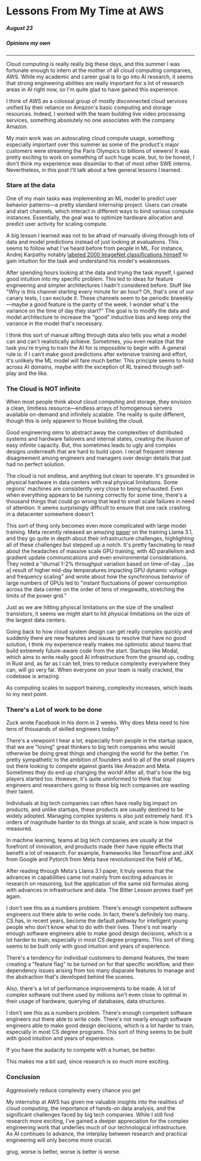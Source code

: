 # Lessons From My Time at AWS
##### August 23
##### *Opinions my own*
---

Cloud computing is really really big these days, and this summer I was fortunate enough to intern at the mother of all cloud computing companies, AWS. While my academic and career goal is to go into AI research, it seems that strong engineering abilities are really important for a lot of research areas in AI right now, so I'm quite glad to have gained this experience.

I think of AWS as a colossal group of mostly disconnected cloud services unified by their reliance on Amazon's basic computing and storage resources. Indeed, I worked with the team building live video processing services, something absolutely no one associates with the company Amazon. 

My main work was on autoscaling cloud compute usage, something especially important over this summer as some of the product's major customers were streaming the Paris Olympics to billions of viewers! It was pretty exciting to work on something of such huge scale, but, to be honest, I don't think my experience was dissimilar to that of most other SWE interns. Nevertheless, in this post I'll talk about a few general lessons I learned.

### Stare at the data

One of my main tasks was implementing an ML model to predict user behavior patterns—a pretty standard internship project. Users can create and start channels, which interact in different ways to bind various compute instances. Essentially, the goal was to optimize hardware allocation and predict user activity for scaling compute.

A big lesson I learned was not to be afraid of manually diving through lots of data and model predictions instead of just looking at evaluations. This seems to follow what I've heard before from people in ML. For instance, Andrej Karpathy notably [labeled 2000 ImageNet classifications himself](https://karpathy.github.io/2014/09/02/what-i-learned-from-competing-against-a-convnet-on-imagenet/) to gain intuition for the task and understand his model's weaknesses.

After spending hours looking at the data and trying the task myself, I gained good intuition into my specific problem. This led to ideas for feature engineering and simpler architectures I hadn't considered before. Stuff like "Why is this channel starting every minute for an hour? Oh, that's one of our canary tests, I can exclude it. These channels seem to be periodic biweekly—maybe a good feature is the parity of the week. I wonder what's the variance on the time of day they start?" The goal is to modify the data and model architecture to increase the "good" inductive bias and keep only the variance in the model that's necessary.

I think this sort of manual sifting through data also tells you what a model can and can't realistically achieve. Sometimes, you even realize that the task you're trying to train the AI for is impossible to begin with. A general rule is: if I can't make good predictions after extensive training and effort, it's unlikely the ML model will fare much better. This principle seems to hold across AI domains, maybe with the exception of RL trained through self-play and the like.

### The Cloud is NOT infinite

When most people think about cloud computing and storage, they envision a clean, limitless resource—endless arrays of homogenous servers available on-demand and infinitely scalable. The reality is quite different, though this is only apparent to those building the cloud.

Good engineering *aims* to abstract away the complexities of distributed systems and hardware failovers and internal states, creating the illusion of easy infinite capacity. But, this sometimes leads to ugly and complex designs underneath that are hard to build upon. I recall frequent intense disagreement among engineers and managers over design details that just had no perfect solution.

The cloud is not endless, and anything but clean to operate. It's grounded in physical hardware in data centers with real physical limitations. Some regions' machines are consistently very close to being exhausted. Even when everything appears to be running correctly for some time, there's a thousand things that could go wrong that lead to small scale failures in need of attention. It seems surprisingly difficult to ensure that one rack crashing in a datacenter somewhere doesn't 

This sort of thing only becomes even more complicated with large model training. Meta recently released an amazing [paper](https://ai.meta.com/research/publications/the-llama-3-herd-of-models/) on the training Llama 3.1, and they go quite in depth about their infrastructure challenges, highlighting all of these challenges but stepped up a notch. It's pretty fascinating to read about the headaches of massive scale GPU training, with 4D parallelism and gradient update communications and even environmental considerations. They noted a "diurnal 1-2% throughput variation based on time-of-day ...[as a] result of higher mid-day temperatures impacting GPU dynamic voltage and frequency scaling" and wrote about how the synchronous behavior of large numbers of GPUs led to "instant fluctuations of power consumption across the data center on the order of tens of megawatts, stretching the limits of the power grid."
 
Just as we are hitting phyiscal limitations on the size of the smallest transistors, it seems we might start to hit physical limitations on the size of the largest data centers. 

Going back to how cloud system design can get really complex quickly and suddenly there are new features and issues to resolve that have no good solution, I think my experience really makes me optimistic about teams that build extremely future-aware code from the start. Startups like Modal, which aims to write really good AI infrastructure from the ground up, coding in Rust and, as far as I can tell, tries to reduce complexity everywhere they can, will go very far. When everyone on your team is really cracked, the codebase is amazing.


As computing scales to support training, complexity increases, which leads to my next point.

### There's a Lot of work to be done

Zuck wrote Facebook in his dorm in 2 weeks. Why does Meta need to hire tens of thousands of skilled engineers today? 

There's a viewpoint I hear a lot, especially from people in the startup space, that we are "losing" great thinkers to big tech companies who would otherwise be doing great things and changing the world for the better. I'm pretty sympathetic to the ambition of founders and to all of the small players out there looking to compete against giants like Amazon and Meta. Sometimes they do end up changing the world! After all, that's how the big players started too. However, it's quite uninformed to think that top engineers and researchers going to these big tech companies are wasting their talent.

Individuals at big tech companies can often have really big impact on products, and unlike startups, these products are usually destined to be widely adopted. Managing complex systems is also just extremely hard. It's orders of magnitude harder to do things at scale, and scale is how impact is measured. 

In machine learning, teams at big tech companies are usually at the forefront of innovation, and products made their have ripple effects that benefit a lot of research. For example, frameworks like TensorFlow and JAX from Google and Pytorch from Meta have revolutionized the field of ML.

After reading through Meta's Llama 3.1 paper, it truly seems that the advances in capabilities came not mainly from exciting advances in research on reasoning, but the application of the same old formulas along with advances in infrastructure and data. The Bitter Lesson proves itself yet again. 


I don't see this as a numbers problem. There's enough competent software engineers out there able to write code. In fact, there's definitely too many. CS has, in recent years, become the default pathway for intelligent young people who don't know what to do with their lives. There's not nearly enough software engineers able to make good design decisions, which is a lot harder to train, especially in most CS degree programs. This sort of thing seems to be built only with good intuition and years of experience.





There's a tendency for individual customers to demand features, the team creating a "feature flag" to be turned on for that specific workflow, and then dependency issues arising from too many disparate features to manage and the abstraction that's developed behind the scenes.


Also, there's a lot of performance improvements to be made. A lot of complex software out there used by millions isn't even close to optimal in their usage of hardware, querying of databases, data structures. 

I don't see this as a numbers problem. There's enough competent software engineers out there able to write code. There's not nearly enough software engineers able to make good design decisions, which is a lot harder to train, especially in most CS degree programs. This sort of thing seems to be built with good intuition and years of experience.



If you have the audacity to compete with a human, be better. 


This makes me a bit sad, since research is so much more exciting.

### Conclusion

Aggressively reduce complexity every chance you get

My internship at AWS has given me valuable insights into the realities of cloud computing, the importance of hands-on data analysis, and the significant challenges faced by big tech companies. While I still find research more exciting, I've gained a deeper appreciation for the complex engineering work that underlies much of our technological infrastructure. As AI continues to advance, the interplay between research and practical engineering will only become more crucial.


grug, worse is better, worse is better is worse.